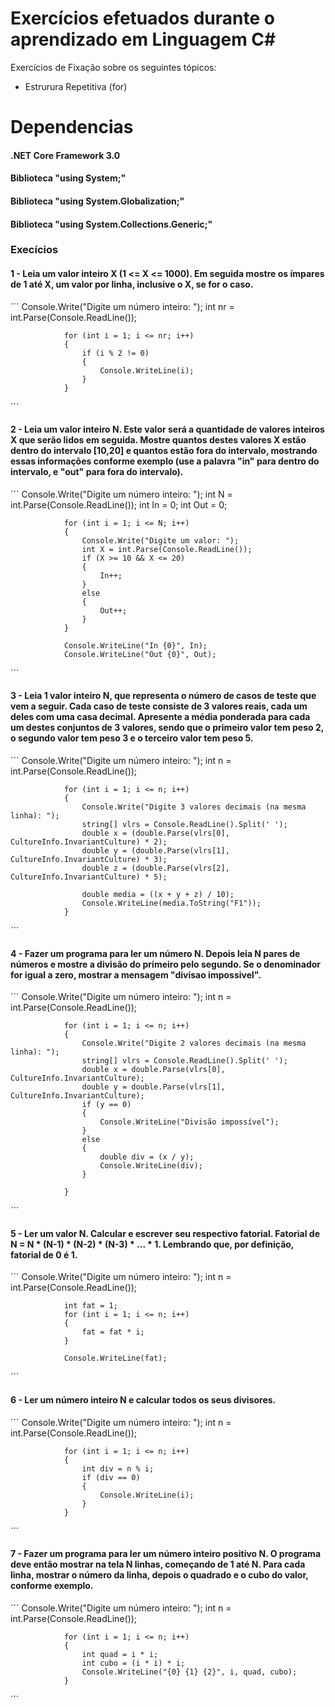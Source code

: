 # Exercícios efetuados durante o aprendizado em Linguagem C#
Exercícios de Fixação sobre os seguintes tópicos:
- Estrurura Repetitiva (for)

# Dependencias
#### .NET Core Framework 3.0
#### Biblioteca "using System;"
#### Biblioteca "using System.Globalization;"
#### Biblioteca "using System.Collections.Generic;"

### Execícios
#### 1 - Leia um valor inteiro X (1 <= X <= 1000). Em seguida mostre os ímpares de 1 até X, um valor por linha, inclusive o X, se for o caso.
´´´
                Console.Write("Digite um número inteiro: ");
                int nr = int.Parse(Console.ReadLine());

                for (int i = 1; i <= nr; i++)
                {
                    if (i % 2 != 0)
                    {
                        Console.WriteLine(i);
                    }
                }
´´´

#### 2 - Leia um valor inteiro N. Este valor será a quantidade de valores inteiros X que serão lidos em seguida. Mostre quantos destes valores X estão dentro do intervalo [10,20] e quantos estão fora do intervalo, mostrando essas informações conforme exemplo (use a palavra "in" para dentro do intervalo, e "out" para fora do intervalo).
´´´
                Console.Write("Digite um número inteiro: ");
                int N = int.Parse(Console.ReadLine());
                int In = 0;
                int Out = 0;

                for (int i = 1; i <= N; i++)
                {
                    Console.Write("Digite um valor: ");
                    int X = int.Parse(Console.ReadLine());
                    if (X >= 10 && X <= 20)
                    {
                        In++;
                    }
                    else
                    {
                        Out++;
                    }
                }

                Console.WriteLine("In {0}", In);
                Console.WriteLine("Out {0}", Out);
´´´

#### 3 - Leia 1 valor inteiro N, que representa o número de casos de teste que vem a seguir. Cada caso de teste consiste de 3 valores reais, cada um deles com uma casa decimal. Apresente a média ponderada para cada um destes conjuntos de 3 valores, sendo que o primeiro valor tem peso 2, o segundo valor tem peso 3 e o terceiro valor tem peso 5.
´´´
                Console.Write("Digite um número inteiro: ");
                int n = int.Parse(Console.ReadLine());
                

                for (int i = 1; i <= n; i++)
                {
                    Console.Write("Digite 3 valores decimais (na mesma linha): ");
                    string[] vlrs = Console.ReadLine().Split(' ');
                    double x = (double.Parse(vlrs[0], CultureInfo.InvariantCulture) * 2);
                    double y = (double.Parse(vlrs[1], CultureInfo.InvariantCulture) * 3);
                    double z = (double.Parse(vlrs[2], CultureInfo.InvariantCulture) * 5);

                    double media = ((x + y + z) / 10);
                    Console.WriteLine(media.ToString("F1"));
                }         
´´´

#### 4 - Fazer um programa para ler um número N. Depois leia N pares de números e mostre a divisão do primeiro pelo segundo. Se o denominador for igual a zero, mostrar a mensagem "divisao impossivel".
´´´
                Console.Write("Digite um número inteiro: ");
                int n = int.Parse(Console.ReadLine());

                for (int i = 1; i <= n; i++)
                {
                    Console.Write("Digite 2 valores decimais (na mesma linha): ");
                    string[] vlrs = Console.ReadLine().Split(' ');
                    double x = double.Parse(vlrs[0], CultureInfo.InvariantCulture);
                    double y = double.Parse(vlrs[1], CultureInfo.InvariantCulture);
                    if (y == 0)
                    {
                        Console.WriteLine("Divisão impossível");
                    }
                    else
                    {
                        double div = (x / y);
                        Console.WriteLine(div);
                    }
                    
                }                  
´´´

#### 5 - Ler um valor N. Calcular e escrever seu respectivo fatorial. Fatorial de N = N * (N-1) * (N-2) * (N-3) * ... * 1. Lembrando que, por definição, fatorial de 0 é 1.
´´´
                Console.Write("Digite um número inteiro: ");
                int n = int.Parse(Console.ReadLine());

                int fat = 1;
                for (int i = 1; i <= n; i++)
                {
                    fat = fat * i;
                }
                
                Console.WriteLine(fat);                  
´´´

#### 6 - Ler um número inteiro N e calcular todos os seus divisores.
´´´
                Console.Write("Digite um número inteiro: ");
                int n = int.Parse(Console.ReadLine());

                for (int i = 1; i <= n; i++)
                {
                    int div = n % i;
                    if (div == 0)
                    {
                        Console.WriteLine(i);
                    }
                }                      
´´´

#### 7 - Fazer um programa para ler um número inteiro positivo N. O programa deve então mostrar na tela N linhas, começando de 1 até N. Para cada linha, mostrar o número da linha, depois o quadrado e o cubo do valor, conforme exemplo.
´´´
                Console.Write("Digite um número inteiro: ");
                int n = int.Parse(Console.ReadLine());

                for (int i = 1; i <= n; i++)
                {
                    int quad = i * i;
                    int cubo = (i * i) * i;
                    Console.WriteLine("{0} {1} {2}", i, quad, cubo);
                }                      
´´´